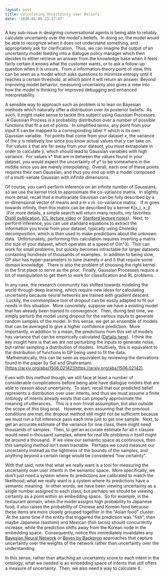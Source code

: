 ```yaml
---
layout: post
title: Calculating Uncertainty over Beliefs
date: '2020-01-05 23:17:47'
---
```


A key sub-issue in designing conversational agents is being able to reliably calculate uncertainty over the model's beliefs. &nbsp;In doing so, the model would be able to recognize when it does not understand something, and appropriately ask for clarification. &nbsp;Thus, we can imagine the output of an uncertainty model feeding into a dialogue policy manager which then decides to either retrieve an answer from the knowledge base when it feels fairly certain it knows what the customer wants, or to ask a follow-up question when it is unsure. &nbsp;From a information-theory point of view, this can be seen as a model which asks questions to minimize entropy until it reaches a certain threshold, at which point it will return an answer. Beyond improving model behavior, measuring uncertainty also gives a view into how the model is thinking for improved debugging and enhanced interpretability.

A sensible way to approach such as problem is to lean on Bayesian methods which naturally offer a distribution over its posterior beliefs. &nbsp;As such, it might make sense to tackle this subject using Gaussian Processes. &nbsp;A Gaussian Process is a probability distribution over a number of possible functions that fit a set of points. &nbsp;In simplified terms, any point from your input X can be mapped to a corresponding label Y which is its own Gaussian variable. &nbsp;For points that come from your dataset _x_, the variance of the _y_ is relatively low since you know actual values that _y_ can take on. &nbsp;For values x̂ that are far away from your dataset, you must extrapolate in order to calculate ŷ, which should lead to Gaussian variables with high variance. &nbsp;For values x\* that are in between the values found in your dataset, you would expect the uncertainty of y\* to be somewhere in the middle since you are merely interpolating. &nbsp;Overall, each one of these points requires their own Gaussian, and thus you end up with a model composed of a multi-variate Gaussian with infinite dimensions.

Of course, you can't perform inference on an infinite number of Gaussians, so we use the kernel trick to approximate the co-variance matrix. &nbsp;In slightly more detail, recall that a multivariate Gaussian can be fully described by a _m_-dimensional vector of means and a _m_ x _m_ &nbsp;co-variance matrix. &nbsp; If _m_ goes towards infinity, then this matrix can be described by a kernel K(x\_i, x\_j). &nbsp;(For more details, a simple search will return many results, my favorites: [Distill publication](https://distill.pub/2019/visual-exploration-gaussian-processes/), [ICL lecture video](https://youtu.be/92-98SYOdlY) or [Stanford lecture notes](http://cs229.stanford.edu/section/cs229-gaussian_processes.pdf)). &nbsp;Next, to perform inference, you can use standard equations to extract the information you know from your dataset, typically using Cholesky decomposition, which is then used to make predictions about the unknown data. &nbsp;Unfortunately, performing this calculation requires inverting a matrix the size of your dataset, which operates at a speed of O(n^3). &nbsp;This can work for small problems, but quickly becomes intractable for larger datasets containing hundreds of thousands of examples. &nbsp;In addition to being slow, GP also has hyper-parameters to tune (namely σ and _l_) that require some domain knowledge. &nbsp;There is also the problem of choosing the right kernel in the first place to serve as the prior. &nbsp;Finally, Gaussian Processes require a bit of manipulation to get them to work for classification and RL problems.

In any case, the research community has shifted towards modeling the world through deep learning, which require new ideas for calculating uncertainty because neural networks are trained with gradient descent. &nbsp;Luckily, the commonplace tool of dropout can be easily adapted to fit our needs in this situation. &nbsp;More concretely, suppose we have a existing model that has already been trained to convergence. &nbsp;Then, during test time, we simply perturb the model using dropout for the various inputs to generate random samples of the model. In this sense, we get an ensemble of models that can be averaged to give a higher confidence prediction. &nbsp;More importantly, in addition to a mean, the predictions from this set of models has variance that can be empirically calculated ([Details here](http://mlg.eng.cam.ac.uk/yarin/blog_3d801aa532c1ce.html)). &nbsp;I think the key insight here is that we are not perturbing the inputs to generate noise, but rather sampling a distribution of models. &nbsp;Intuitively, this is equivalent to the distribution of functions in GP being used to fit the data. &nbsp;Mathematically, this can be seen as equivalent by reviewing the derivations found in the paper by Gal and Ghahramani: [https://arxiv.org/abs/1506.02142](https://arxiv.org/abs/1506.02142).

Even with this method though, we still face at least a number of considerable complications before being able have dialogue models that are able to reason about uncertainty. &nbsp;To start, recall that our predicted belief represents a distribution over user intents, and thus we must assume a finite ontology of intents already exists that can properly approximate the meaning of utterances. &nbsp; This is a non-trivial assumption, but also outside the scope of this blog post. &nbsp; However, even assuming that the previous conditions are met, the dropout method still might not be sufficient because we must run a full inference pass each time just to get one sample. &nbsp;Next, to get an accurate estimate of the variance for one class, there might need thousands of samples. &nbsp;Then, to get an accurate estimate for all _n_ classes would need _n_-thousand samples, where for real life problems _n_ itself might be around a thousand. &nbsp;If we view our semantic space as continuous, then this sampling method isn't even tractable. &nbsp;Perhaps we could measure our uncertainty instead as the tightness of the bounds of the samples, and anything beyond a certain range would be considered "low certainty".

With that said, note that what we really want is a tool for measuring the uncertainty over user intents in the semantic space. &nbsp;More specifically, we don't just need a system where its predictions are calibrated to match the likelihood; what we really want is a system where its predictions have a semantic meaning. &nbsp;In other words, we have been viewing uncertainty as a single number assigned to each class, but perhaps we should be viewing certainty as a point within an embedding space. &nbsp;So for example, in the restaurant domain, when the model assigns high probability to Japanese food, it also raises the probability of Chinese and Korean food because these items are more closely grouped together in the "Asian food" cluster. &nbsp;At the same time if the entity that triggered the prediction was "fish", then maybe Japanese (sashimi) and Mexican (fish tacos) should concurrently increase, while the prediction shifts away from the Korean node in the embedding space. &nbsp;Consequently, notice this immediately invalidates any [Bayesian Neural Network](https://arxiv.org/abs/1505.05424) or [Bayes by Backprop](https://arxiv.org/abs/1608.05081) approaches that capture uncertainty over the weights of the network rather than uncertainty over the understanding. &nbsp;

In this sense, rather than attaching an uncertainty score to each intent in the ontology, what we needed is an embedding space of intents that still offers a measure of uncertainty. &nbsp;Then, we also need a way to calculate it.

